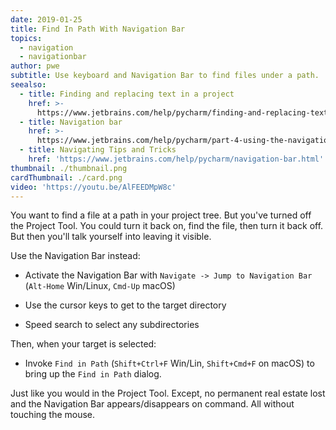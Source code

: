 ```yaml
---
date: 2019-01-25
title: Find In Path With Navigation Bar
topics:
  - navigation
  - navigationbar
author: pwe
subtitle: Use keyboard and Navigation Bar to find files under a path.
seealso:
  - title: Finding and replacing text in a project
    href: >-
      https://www.jetbrains.com/help/pycharm/finding-and-replacing-text-in-project.html
  - title: Navigation bar
    href: >-
      https://www.jetbrains.com/help/pycharm/part-4-using-the-navigation-bar.html
  - title: Navigating Tips and Tricks
    href: 'https://www.jetbrains.com/help/pycharm/navigation-bar.html'
thumbnail: ./thumbnail.png
cardThumbnail: ./card.png
video: 'https://youtu.be/AlFEEDMpW8c'
---
```


You want to find a file at a path in your project tree. But you've turned
off the Project Tool. You could turn it back on, find the file, then
turn it back off. But then you'll talk yourself into leaving it visible.

Use the Navigation Bar instead:

- Activate the Navigation Bar with
`Navigate -> Jump to Navigation Bar` (`Alt-Home` Win/Linux,
`Cmd-Up` macOS)

- Use the cursor keys to get to the target directory

- Speed search to select any subdirectories

Then, when your target is selected:

- Invoke `Find in Path` (`Shift+Ctrl+F` Win/Lin, `Shift+Cmd+F` on macOS)
to bring up the `Find in Path` dialog.

Just like you would in the Project Tool. Except, no permanent real estate
lost and the Navigation Bar appears/disappears on command. All without
touching the mouse.
